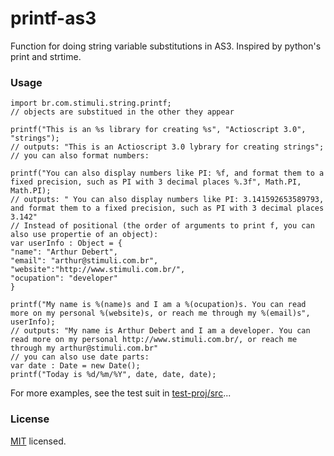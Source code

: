 # printf-as3

Function for doing string variable substitutions in AS3.
Inspired by python's print and strtime.

### Usage

    import br.com.stimuli.string.printf;
    // objects are substitued in the other they appear

    printf("This is an %s library for creating %s", "Actioscript 3.0", "strings");
    // outputs: "This is an Actioscript 3.0 lybrary for creating strings";
    // you can also format numbers:

    printf("You can also display numbers like PI: %f, and format them to a fixed precision, such as PI with 3 decimal places %.3f", Math.PI, Math.PI);
    // outputs: " You can also display numbers like PI: 3.141592653589793, and format them to a fixed precision, such as PI with 3 decimal places 3.142"
    // Instead of positional (the order of arguments to print f, you can also use propertie of an object):
    var userInfo : Object = {
    "name": "Arthur Debert",
    "email": "arthur@stimuli.com.br",
    "website":"http://www.stimuli.com.br/",
    "ocupation": "developer"
    }

    printf("My name is %(name)s and I am a %(ocupation)s. You can read more on my personal %(website)s, or reach me through my %(email)s", userInfo);
    // outputs: "My name is Arthur Debert and I am a developer. You can read more on my personal http://www.stimuli.com.br/, or reach me through my arthur@stimuli.com.br"
    // you can also use date parts:
    var date : Date = new Date();
    printf("Today is %d/%m/%Y", date, date, date);

For more examples, see the test suit in [test-proj/src][tests]...

### License
[MIT][mit] licensed.

[arthur-debert]:http://www.stimuli.com.br
[mit]:http://mit-license.org
[tests]:./printf-as3/tree/master/test-proj/src